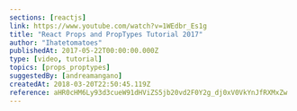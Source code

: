 ```yaml
---
sections: [reactjs]
link: https://www.youtube.com/watch?v=1WEdbr_Es1g
title: "React Props and PropTypes Tutorial 2017"
author: "Ihatetomatoes"
publishedAt: 2017-05-22T00:00:00.000Z
type: [video, tutorial]
topics: [props_proptypes]
suggestedBy: [andreamangano]
createdAt: 2018-03-20T22:50:45.119Z
reference: aHR0cHM6Ly93d3cueW91dHViZS5jb20vd2F0Y2g_dj0xV0VkYnJfRXMxZw
---
```

